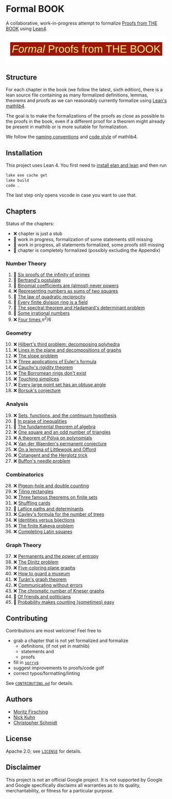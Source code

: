 # Formal BOOK

A collaborative, work-in-progress attempt to formalize [Proofs from THE BOOK](https://link.springer.com/book/10.1007/978-3-662-57265-8) using [Lean4](https://leanprover.github.io/lean4/doc/whatIsLean.html).


![Formal Proofs from THE BOOK](formal_proofs_form_the_book.svg)

## Structure

For each chapter in the book (we follow the latest, sixth edition), there is a lean source file containing as many formalized definitions, lemmas, theorems and proofs as we can reasonably currently formalize using [Lean's mathlib4](https://github.com/leanprover-community/mathlib4).

The goal is to make the formalizations of the proofs as close as possible to the proofs in the book, even if a different proof for a theorem might already be present in mathlib or is more suitable for formalization.

We follow the [naming conventions](https://github.com/leanprover-community/mathlib4/wiki/Porting-wiki#naming-convention) and [code style](https://leanprover-community.github.io/contribute/style.html) of mathlib4.

## Installation

This project uses Lean 4. You first need to [install elan and lean](https://leanprover.github.io/lean4/doc/setup.html) and then run
```shell
lake exe cache get
lake build
code .
```
The last step only opens vscode in case you want to use that.

## Chapters

Status of the chapters:

  - :x: chapter is just a stub
  - :thought_balloon: work in progress, formalization of some statements still missing
  - :speech_balloon: work in progress, all statements formalized, some proofs still missing
  - :tada: chapter is completely formalized (possibly excluding the Appendix)

### Number Theory
  1. :speech_balloon: [Six proofs of the infinity of primes](FormalBook/Ch01_Six_proofs_of_the_infinity_of_primes.lean)
  2. :speech_balloon: [Bertrand's postulate](FormalBook/Ch02_Bertrand's_postulate.lean)
  3. :speech_balloon: [Binomial coefficients are (almost) never powers](FormalBook/Ch03_Binomial_coefficients_are_(almost)_never_powers.lean)
  4. :x: [Representing numbers as sums of two squares](FormalBook/Ch04_Representing_numbers_as_sums_of_two_squares.lean)
  5. :thought_balloon: [The law of quadratic reciprocity](FormalBook/Ch05_The_law_of_quadratic_reciprocity.lean)
  6. :thought_balloon: [Every finite division ring is a field](FormalBook/Ch06_Every_finite_division_ring_is_a_field.lean)
  7. :thought_balloon: [The spectral theorem and Hadamard's determinant problem](FormalBook/Ch07_The_spectral_theorem_and_Hadamard's_determinant_problem.lean)
  8. :thought_balloon: [Some irrational numbers](FormalBook/Ch08_Some_irrational_numbers.lean)
  9. :x: [Four times ](FormalBook/Ch09_Four_times_pi²_over_6.lean)$\pi^2/6$

### Geometry
  10. :x: [Hilbert's third problem: decomposing polyhedra](FormalBook/Ch10_Hilbert's_third_problem_decomposing_polyhedra.lean)
  11. :x: [Lines in the plane and decompositions of graphs](FormalBook/Ch11_Lines_in_the_plane_and_decompositions_of_graphs.lean)
  12. :x: [The slope problem](FormalBook/Ch12_The_slope_problem.lean)
  13. :x: [Three applications of Euler's formula](FormalBook/Ch13_Three_applications_of_Euler's_formula.lean)
  14. :x: [Cauchy's rigidity theorem](FormalBook/Ch14_Cauchy's_rigidity_theorem.lean)
  15. :x: [The Borromean rings don't exist](FormalBook/Ch15_The_Borromean_rings_don't_exist.lean)
  16. :x: [Touching simplices](FormalBook/Ch16_Touching_simplices.lean)
  17. :x: [Every large point set has an obtuse angle](FormalBook/Ch17_Every_large_point_set_has_an_obtuse_angle.lean)
  18. :x: [Borsuk's conjecture](FormalBook/Ch18_Borsuk's_conjecture.lean)
### Analysis
  19. :x: [Sets, functions, and the continuum hypothesis](FormalBook/Ch19_Sets,_functions,_and_the_continuum_hypothesis.lean)
  20. :thought_balloon: [In praise of inequalities](FormalBook/Ch20_In_praise_of_inequalities.lean)
  21. :thought_balloon: [The fundamental theorem of algebra](FormalBook/Ch21_The_fundamental_theorem_of_algebra.lean)
  22. :x: [One square and an odd number of triangles](FormalBook/Ch22_One_square_and_an_odd_number_of_triangles.lean)
  23. :x: [A theorem of Pólya on polynomials](FormalBook/Ch23_A_theorem_of_Pólya_on_polynomials.lean)
  24. :x: [Van der Waerden's permanent conjecture](FormalBook/Ch24_Van_der_Waerden's_permanent_conjecture.lean)
  25. :x: [On a lemma of Littlewook and Offord](FormalBook/Ch25_On_a_lemma_of_Littlewook_and_Offord.lean)
  26. :x: [Cotangent and the Herglotz trick](FormalBook/Ch26_Cotangent_and_the_Herglotz_trick.lean)
  27. :x: [Buffon's needle problem](FormalBook/Ch27_Buffon's_needle_problem.lean)
### Combinatorics
  28. :x: [Pigeon-hole and double counting](FormalBook/Ch28_Pigeon-hole_and_double_counting.lean)
  29. :x: [Tiling rectangles](FormalBook/Ch29_Tiling_rectangles.lean)
  30. :x: [Three famous theorems on finite sets](FormalBook/Ch30_Three_famous_theorems_on_finite_sets.lean)
  31. :x: [Shuffling cards](FormalBook/Ch31_Shuffling_cards.lean)
  32. :thought_balloon: [Lattice paths and determinants](FormalBook/Ch32_Lattice_paths_and_determinants.lean)
  33. :x: [Cayley's formula for the number of trees](FormalBook/Ch33_Cayley's_formula_for_the_number_of_trees.lean)
  34. :x: [Identities versus bijections](FormalBook/Ch34_Identities_versus_bijections.lean)
  35. :x: [The finite Kakeya problem](FormalBook/Ch35_The_finite_Kakeya_problem.lean)
  36. :x: [Completing Latin squares](FormalBook/Ch36_Completing_Latin_squares.lean)
### Graph Theory
  37. :x: [Permanents and the power of entropy](FormalBook/Ch37_Permanents_and_the_power_of_entropy.lean)
  38. :x: [The Dinitz problem](FormalBook/Ch38_The_Dinitz_problem.lean)
  39. :x: [Five-coloring plane graphs](FormalBook/Ch39_Five-coloring_plane_graphs.lean)
  40. :x: [How to guard a museum](FormalBook/Ch40_How_to_guard_a_museum.lean)
  41. :x: [Turán's graph theorem](FormalBook/Ch41_Turán's_graph_theorem.lean)
  42. :x: [Communicating without errors](FormalBook/Ch42_Communicating_without_errors.lean)
  43. :x: [The chromatic number of Kneser graphs](FormalBook/Ch43_The_chromatic_number_of_Kneser_graphs.lean)
  44. :speech_balloon: [Of friends and politicians](FormalBook/Ch44_Of_friends_and_politicians.lean)
  45. :thought_balloon: [Probability makes counting (sometimes) easy](FormalBook/Ch45_Probability_makes_counting_(sometimes)_easy.lean)

## Contributing

Contributions are most welcome! Feel free to
  - grab a chapter that is not yet formalized and formalize
    - definitions, (if not yet in mathlib)
    - statements and
    - proofs
  - fill in [`sorry`s](https://github.com/search?q=repo%3Amo271%2Fformal_book+sorry+path%3A*.lean&type=code)
  - suggest improvements to proofs/code golf
  - correct typos/formatting/linting

See [`CONTRIBUTING.md`](CONTRIBUTING.md) for details.

## Authors

  - [Moritz Firsching](https://github.com/mo271)
  - [Nick Kuhn](https://github.com/nick-kuhn)
  - [Christopher Schmidt](https://github.com/C-h-r-i-s-x)

## License

Apache 2.0; see [`LICENSE`](LICENSE) for details.

## Disclaimer

This project is not an official Google project. It is not supported by
Google and Google specifically disclaims all warranties as to its quality,
merchantability, or fitness for a particular purpose.
